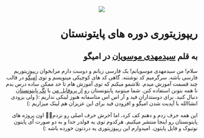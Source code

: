 <div dir=rtl>
<div align=center>
 
![](https://omigo.ir/images/User/64317329-9d22-40fc-8738-982a3c503c9b.jpg?cache=5710)

 </div>



# ریپوزیتوری دوره های پایتونستان
## به قلم [سیدمهدی موسویان](https://omigo.ir/seyedmm) در امیگو




سلام! من سیدمهدی موسویانم! یک فارسی زبانم و دوست دارم مرابخوان ریپوزیتوریم فارسی باشه. سرگرمیم کد نوشتنه. گاهی کد های کوچیکی مینویسم و توی [امیگو](https://omigo.ir) در قالب چند قسمت آموزش میدم. تلاشمو میکنم که توی آموزش هام تا حد ممکن ساده درس بدم تا همه بتونن استفاده کنن. شما میتونید پایتونستان رو [از پروفایل من](https://omigo.ir/seyedmm) یا [تگ پایتونستان](https://omigo.ir/tag/%D9%BE%D8%A7%DB%8C%D8%AA%D9%88%D9%86%D8%B3%D8%AA%D8%A7%D9%86) دنبال کنید. برای دوستداران فید و آر اس‌ اس متاسفانه هنوز لینکی نداریم :( ولی بزودی انشاالله با آپدیت شدن امیگو و افزودن فید برای این عزیزان هم لینک میزاریم :)

این همه حرف زدم و دهنم کف کرد، اما آخرش حرف اصلی رو نزدم🤦‍♂️ اون پروژه های پایتونستان رو اینجا منتشر میکنیم. هرکدوم توی یه فولدر جدا و به دو صورت آی پایتون نوتبوک و فایل پایتون. امیدوارم این ریپوزیتوری یه دردتون خورده باشه :)

</div>
